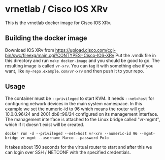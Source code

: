 vrnetlab / Cisco IOS XRv
========================
This is the vrnetlab docker image for Cisco IOS XRv.

Building the docker image
-------------------------
Download IOS XRv from
https://upload.cisco.com/cgi-bin/swc/fileexg/main.cgi?CONTYPES=Cisco-IOS-XRv
Put the .vmdk file in this directory and run `make docker-image` and you
should be good to go. The resulting image is called `vr-xrv`. You can tag it
with something else if you want, like `my-repo.example.com/vr-xrv` and then
push it to your repo.

Usage
-----
The container must be `--privileged` to start KVM. It needs `--net=host` for
configuring network devices in the main system namespace. In this example we
set the numeric-id to 96 which means the router will get 10.0.0.96/24 and
2001:db8::96/24 configured on its management interface. The management
interface is attached to the Linux bridge called "vr-mgmt", which if it doesn't
exist will be created.
```
docker run -d --privileged --net=host vr-xrv --numeric-id 96 --mgmt-bridge vr-mgmt --username Marco --password Polo
```
It takes about 150 seconds for the virtual router to start and after this we can
login over SSH / NETCONF with the specified credentials.
